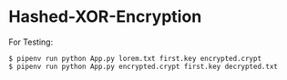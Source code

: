 # Hashed-XOR-Encryption

For Testing:<br>
<pre><code>$ pipenv run python App.py lorem.txt first.key encrypted.crypt
$ pipenv run python App.py encrypted.crypt first.key decrypted.txt</code></pre>
